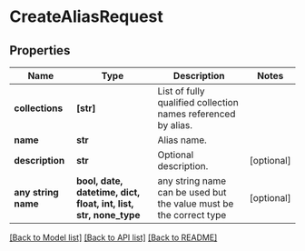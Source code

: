 # CreateAliasRequest


## Properties
Name | Type | Description | Notes
------------ | ------------- | ------------- | -------------
**collections** | **[str]** | List of fully qualified collection names referenced by alias. | 
**name** | **str** | Alias name. | 
**description** | **str** | Optional description. | [optional] 
**any string name** | **bool, date, datetime, dict, float, int, list, str, none_type** | any string name can be used but the value must be the correct type | [optional]

[[Back to Model list]](../README.md#documentation-for-models) [[Back to API list]](../README.md#documentation-for-api-endpoints) [[Back to README]](../README.md)


